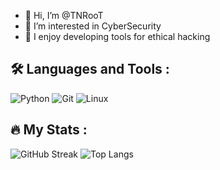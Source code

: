 - 👋 Hi, I’m @TNRooT
- 👀 I’m interested in CyberSecurity
- 🌱 I enjoy developing tools for ethical hacking 

## 🛠️ Languages and Tools :
![Python](https://img.shields.io/badge/Python-3776AB?style=for-the-badge&logo=python&logoColor=white)
![Git](https://img.shields.io/badge/Git-F05032?style=for-the-badge&logo=git&logoColor=white)
![Linux](https://img.shields.io/badge/Linux-FCC624?style=for-the-badge&logo=linux&logoColor=black)

## 🔥 My Stats :
![GitHub Streak](https://github-readme-streak-stats.herokuapp.com/?user=TNRooT&theme=dark)
![Top Langs](https://github-readme-stats.vercel.app/api/top-langs/?username=TNRooT&layout=compact&theme=dark)

<!---
TNRooT/TNRooT is a ✨ special ✨ repository because its `README.md` (this file) appears on your GitHub profile.
You can click the Preview link to take a look at your changes.
--->
